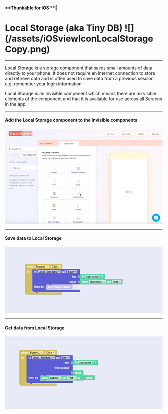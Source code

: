 #### **Thunkable for iOS **

# Local Storage \(aka Tiny DB\) ![](/assets/iOSviewIconLocalStorage Copy.png)

---

Local Storage is a storage component that saves small amounts of data directly to your phone. It does not require an internet connection to store and retrieve data and is often used to save data from a previous session e.g. remember your login information

Local Storage is an invisible component which means there are no visible elements of the component and that it is available for use across all Screens in the app

---

#### Add the Local Storage component to the Invisible components

![](/assets/local-storage-ios-1.gif)

---

#### Save data to Local Storage

![](/assets/local-storage-ios-2.png)

---

#### Get data from Local Storage

![](/assets/local-storage-ios-3.png)

